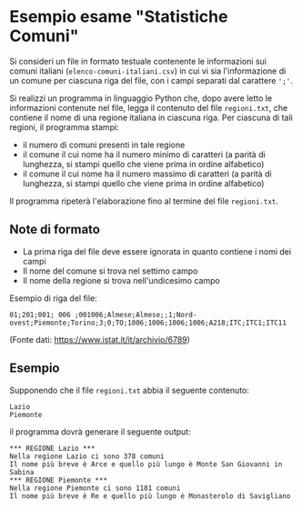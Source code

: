 # Esempio esame "Statistiche Comuni"

Si consideri un file in formato testuale contenente le informazioni sui comuni italiani (`elenco-comuni-italiani.csv`)
in cui vi sia l'informazione di un comune per ciascuna riga del file, con i campi separati dal carattere `';'`.

Si realizzi un programma in linguaggio Python che, dopo avere letto le informazioni contenute nel file, legga il
contenuto del file `regioni.txt`, che contiene il nome di una regione italiana in ciascuna riga. Per ciascuna di tali
regioni, il programma stampi:

- il numero di comuni presenti in tale regione
- il comune il cui nome ha il numero minimo di caratteri (a parità di lunghezza, si stampi quello che viene prima in
  ordine alfabetico)
- il comune il cui nome ha il numero massimo di caratteri (a parità di lunghezza, si stampi quello che viene prima in
  ordine alfabetico)

Il programma ripeterà l'elaborazione fino al termine del file `regioni.txt`.

## Note di formato

- La prima riga del file deve essere ignorata in quanto contiene i nomi dei campi
- Il nome del comune si trova nel settimo campo
- Il nome della regione si trova nell'undicesimo campo

Esempio di riga del file:

    01;201;001; 006 ;001006;Almese;Almese;;1;Nord-ovest;Piemonte;Torino;3;0;TO;1006;1006;1006;1006;A218;ITC;ITC1;ITC11

(Fonte dati: https://www.istat.it/it/archivio/6789)

## Esempio

Supponendo che il file `regioni.txt` abbia il seguente contenuto:

    Lazio
    Piemonte

il programma dovrà generare il seguente output:

    *** REGIONE Lazio ***
    Nella regione Lazio ci sono 378 comuni
    Il nome più breve è Arce e quello più lungo è Monte San Giovanni in Sabina
    *** REGIONE Piemonte ***
    Nella regione Piemonte ci sono 1181 comuni
    Il nome più breve è Re e quello più lungo è Monasterolo di Savigliano
